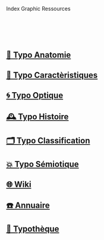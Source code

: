   Index Graphic Ressources
# &nbsp;

<!---
## [📝 Checklists](InDesign, Glyphs, MicroTypo)
## [🏢 Index Grid Systems]()
## [🦚 Index Littérature Visuelle]()
## [⚡ Index Logos]()
## [🔍 Typo Macro-Micro]()
## [🧪 Typo Specimens]()
--->


## [🔬 Typo Anatomie](/describe-typefaces)
## [🧬 Typo Caractèristiques](/parameter-typefaces)
## [🌀 Typo Optique](/correct-typeface)
## [🕰️ Typo Histoire](/overview-writing-history)
## [🗂️ Typo Classification](/classify-typefaces)
## [💥 Typo Sémiotique](/denote-typefaces)
## [🌐 Wiki](/index-graphic-terminology)
## [☎️ Annuaire](/index-designers)

## [🔡 Typothèque](http://typo.eracom.ch)
